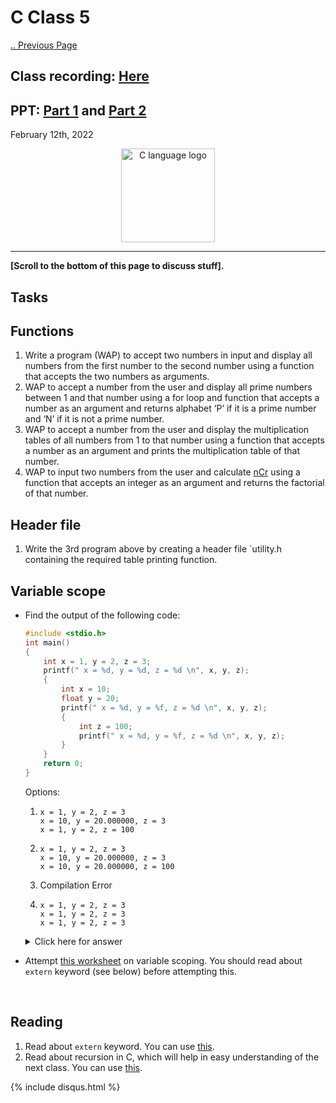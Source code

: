 # C Class 5

[.. Previous Page](..)

## Class recording: [Here](https://drive.google.com/file/d/1tLSr8mXOPS2xe8nNoC3uc62BYzqofVXY/view?usp=sharing)
## PPT: [Part 1](../2022_01_06_CClass-5/CC_FirstYe_Class5.pdf) and [Part 2](CC_FirstYe_Class6.pdf)

February 12th, 2022

<div align="center"><img src="../C_logo.png" alt="C language logo" height=150/></div>

<hr>

**[Scroll to the bottom of this page to discuss stuff].**

## Tasks

## Functions

1. Write a program (WAP) to accept two numbers in input and display all numbers from the first number to the second number using a function that accepts the two numbers as arguments.
2. WAP to accept a number from the user and display all prime numbers between 1 and that number using a for loop and function that accepts a number as an argument and returns alphabet ‘P’ if it is a prime number and ‘N’ if it is not a prime number.
3. WAP to accept a number from the user and display the multiplication tables of all numbers from 1 to that number using a function that accepts a number as an argument and prints the multiplication table of that number.
4. WAP to input two numbers from the user and calculate [nCr](https://en.wikipedia.org/wiki/Combination) using a function that accepts an integer as an argument and returns the factorial of that number.

## Header file

1. Write the 3rd program above by creating a header file `utility.h containing the required table printing function.

## Variable scope

- Find the output of the following code:

    ```C
    #include <stdio.h>
    int main()
    {
        int x = 1, y = 2, z = 3;
        printf(" x = %d, y = %d, z = %d \n", x, y, z);
        {
            int x = 10;
            float y = 20;
            printf(" x = %d, y = %f, z = %d \n", x, y, z);
            {
                int z = 100;
                printf(" x = %d, y = %f, z = %d \n", x, y, z);
            }
        }
        return 0;
    }
    ```

    Options:

    1)
        ```
        x = 1, y = 2, z = 3
        x = 10, y = 20.000000, z = 3
        x = 1, y = 2, z = 100
        ```
    2) 
        ```
        x = 1, y = 2, z = 3
        x = 10, y = 20.000000, z = 3
        x = 10, y = 20.000000, z = 100 
        ```
    3) Compilation Error
    4)
        ```
        x = 1, y = 2, z = 3
        x = 1, y = 2, z = 3
        x = 1, y = 2, z = 3
        ```

    <details><summary>Click here for answer</summary>Answer: (B). For explanation, <a href="https://www.geeksforgeeks.org/scope-rules-in-c/" target="_blank">read this article</a>.</details>

- Attempt [this worksheet](https://www.sanfoundry.com/c-programming-quiz-scope-variable/) on variable scoping. You should read about `extern` keyword (see below) before attempting this.

<br>

## Reading

1. Read about `extern` keyword. You can use [this](https://www.geeksforgeeks.org/understanding-extern-keyword-in-c/).
2. Read about recursion in C, which will help in easy understanding of the next class. You can use [this](https://www.tutorialspoint.com/cprogramming/c_recursion.htm).

{% include disqus.html %}
